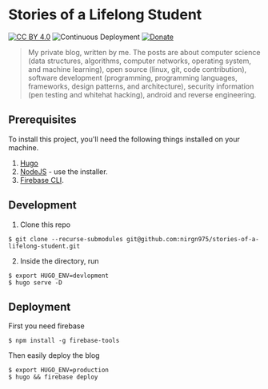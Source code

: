 # Stories of a Lifelong Student

[![CC BY 4.0](https://img.shields.io/badge/License-CC%20BY%204.0-blue.svg)](http://creativecommons.org/licenses/by/4.0/) ![Continuous Deployment](https://github.com/nirgn975/stories-of-a-lifelong-student/workflows/Continuous%20Deployment/badge.svg?branch=master) [![Donate](https://img.shields.io/badge/PayPal-Donate-lightgrey.svg)](https://www.paypal.me/nirgn/2)

> My private blog, written by me. The posts are about computer science (data structures, algorithms, computer networks, operating system, and machine learning), open source (linux, git, code contribution), software development (programming, programming languages, frameworks, design patterns, and architecture), security information (pen testing and whitehat hacking), android and reverse engineering.

## Prerequisites

To install this project, you'll need the following things installed on your machine.

1. [Hugo](https://gohugo.io/)
2. [NodeJS](http://nodejs.org) - use the installer.
3. [Firebase CLI](https://github.com/firebase/firebase-tools).

## Development

1. Clone this repo

```shell
$ git clone --recurse-submodules git@github.com:nirgn975/stories-of-a-lifelong-student.git
```

2. Inside the directory, run

```shell
$ export HUGO_ENV=devlopment
$ hugo serve -D
```

## Deployment

First you need firebase
```shell
$ npm install -g firebase-tools
```

Then easily deploy the blog
```shell
$ export HUGO_ENV=production
$ hugo && firebase deploy
```
